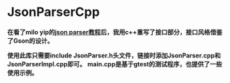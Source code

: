 # JsonParserCpp

**在看了milo yip的[json parser教程](https://zhuanlan.zhihu.com/json-tutorial)后，我用c++重写了接口部分，接口风格借鉴了Gson的设计。**

**使用此库只需要include JsonParser.h头文件，链接时添加JsonParser.cpp和JsonParserImpl.cpp即可。**
**main.cpp是基于gtest的测试程序，也提供了一些使用示例。**

